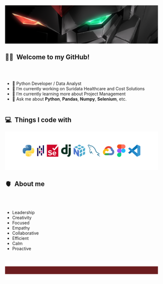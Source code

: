<p align="center">
	<img src="img/top-01.png">
</p>

## 🖐🏻 &nbsp;Welcome to my GitHub!
<br></br>
- 🐍 Python Developer / Data Analyst
- 🔭 I’m currently working on Suridata Healthcare and Cost Solutions
- 🌱 I’m currently learning more about Project Management
- 💬 Ask me about **Python**, **Pandas**, **Numpy**, **Selenium**, etc.
<br><br>

## 💻 &nbsp;Things I code with
<p align="center">
	<img src="img/technologies.png">
</p>

## 🫀 &nbsp;About me
<br></br>
-  Leadership
-  Creativity
-  Focused
-  Empathy
-  Collaborative
-  Efficient
-  Calm
-  Proactive
<br></br>
<p align="center">
	<img src="img/bot-01.png">
</p>

